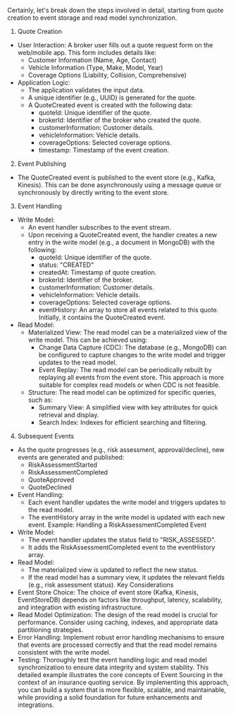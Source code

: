 Certainly, let's break down the steps involved in detail, starting from quote creation to event storage and read model synchronization.
1. Quote Creation
 * User Interaction: A broker user fills out a quote request form on the web/mobile app. This form includes details like:
   * Customer Information (Name, Age, Contact)
   * Vehicle Information (Type, Make, Model, Year)
   * Coverage Options (Liability, Collision, Comprehensive)
 * Application Logic:
   * The application validates the input data.
   * A unique identifier (e.g., UUID) is generated for the quote.
   * A QuoteCreated event is created with the following data:
     * quoteId: Unique identifier of the quote.
     * brokerId: Identifier of the broker who created the quote.
     * customerInformation: Customer details.
     * vehicleInformation: Vehicle details.
     * coverageOptions: Selected coverage options.
     * timestamp: Timestamp of the event creation.
2. Event Publishing
 * The QuoteCreated event is published to the event store (e.g., Kafka, Kinesis). This can be done asynchronously using a message queue or synchronously by directly writing to the event store.
3. Event Handling
 * Write Model:
   * An event handler subscribes to the event stream.
   * Upon receiving a QuoteCreated event, the handler creates a new entry in the write model (e.g., a document in MongoDB) with the following:
     * quoteId: Unique identifier of the quote.
     * status: "CREATED"
     * createdAt: Timestamp of quote creation.
     * brokerId: Identifier of the broker.
     * customerInformation: Customer details.
     * vehicleInformation: Vehicle details.
     * coverageOptions: Selected coverage options.
     * eventHistory: An array to store all events related to this quote. Initially, it contains the QuoteCreated event.
 * Read Model:
   * Materialized View: The read model can be a materialized view of the write model. This can be achieved using:
     * Change Data Capture (CDC): The database (e.g., MongoDB) can be configured to capture changes to the write model and trigger updates to the read model.
     * Event Replay: The read model can be periodically rebuilt by replaying all events from the event store. This approach is more suitable for complex read models or when CDC is not feasible.
   * Structure: The read model can be optimized for specific queries, such as:
     * Summary View: A simplified view with key attributes for quick retrieval and display.
     * Search Index: Indexes for efficient searching and filtering.
4. Subsequent Events
 * As the quote progresses (e.g., risk assessment, approval/decline), new events are generated and published:
   * RiskAssessmentStarted
   * RiskAssessmentCompleted
   * QuoteApproved
   * QuoteDeclined
 * Event Handling:
   * Each event handler updates the write model and triggers updates to the read model.
   * The eventHistory array in the write model is updated with each new event.
Example: Handling a RiskAssessmentCompleted Event
 * Write Model:
   * The event handler updates the status field to "RISK_ASSESSED".
   * It adds the RiskAssessmentCompleted event to the eventHistory array.
 * Read Model:
   * The materialized view is updated to reflect the new status.
   * If the read model has a summary view, it updates the relevant fields (e.g., risk assessment status).
Key Considerations
 * Event Store Choice: The choice of event store (Kafka, Kinesis, EventStoreDB) depends on factors like throughput, latency, scalability, and integration with existing infrastructure.
 * Read Model Optimization: The design of the read model is crucial for performance. Consider using caching, indexes, and appropriate data partitioning strategies.
 * Error Handling: Implement robust error handling mechanisms to ensure that events are processed correctly and that the read model remains consistent with the write model.
 * Testing: Thoroughly test the event handling logic and read model synchronization to ensure data integrity and system stability.
This detailed example illustrates the core concepts of Event Sourcing in the context of an insurance quoting service. By implementing this approach, you can build a system that is more flexible, scalable, and maintainable, while providing a solid foundation for future enhancements and integrations.
